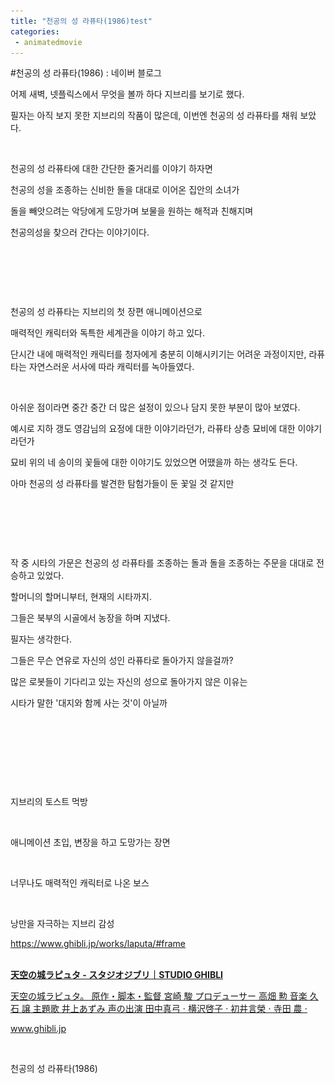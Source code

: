 ```yaml
---
title: "천공의 성 라퓨타(1986)test"
categories:
 - animatedmovie
---
```

#천공의 성 라퓨타(1986) : 네이버 블로그
<div class="wrap_rabbit pcol2 _param(1) _postViewArea222985551520" id="post-view222985551520">
<!-- Rabbit HTML --><div class="se-viewer se-theme-default" lang="ko-KR">
<!-- SE_DOC_HEADER_END -->
<div class="se-main-container">
<div class="se-component se-text se-l-default" id="SE-5c24150c-0196-4f47-96a8-0fe36b700e2e">
<div class="se-component-content">
<div class="se-section se-section-text se-l-default">
<div class="se-module se-module-text">
<!-- SE-TEXT { --><p class="se-text-paragraph se-text-paragraph-align-" id="SE-76a62e16-f8e9-40ea-9d17-61b405b84d95" style=""><span class="se-fs- se-ff-" id="SE-bac61cef-a47a-43fd-ba45-f9732388f9a7" style="">어제 새벽, 넷플릭스에서 무엇을 볼까 하다 지브리를 보기로 했다.</span></p><!-- } SE-TEXT --><!-- SE-TEXT { --><p class="se-text-paragraph se-text-paragraph-align-" id="SE-53355b85-6220-4853-84ab-dd57084ba078" style=""><span class="se-fs- se-ff-" id="SE-d0f3b3f3-5bad-40b7-b727-f8ffb0df89ad" style="">필자는 아직 보지 못한 지브리의 작품이 많은데, 이번엔 천공의 성 라퓨타를 채워 보았다.</span></p><!-- } SE-TEXT --><!-- SE-TEXT { --><p class="se-text-paragraph se-text-paragraph-align-" id="SE-a1204d50-3ba0-44ea-ae65-5e86f732efde" style=""><span class="se-fs- se-ff-" id="SE-f90efa06-0b0a-45fb-860d-c43fbe8fad8b" style="">​</span></p><!-- } SE-TEXT --><!-- SE-TEXT { --><p class="se-text-paragraph se-text-paragraph-align-" id="SE-cd3bae39-2401-4a7f-9fdf-58a5620d6ec4" style=""><span class="se-fs- se-ff-" id="SE-0be746b1-ddac-41fa-a090-e5019d060c08" style="">천공의 성 라퓨타에 대한 간단한 줄거리를 이야기 하자면</span></p><!-- } SE-TEXT --><!-- SE-TEXT { --><p class="se-text-paragraph se-text-paragraph-align-" id="SE-8ef73773-42b2-4a57-b1fd-e4a0b2405e2f" style=""><span class="se-fs- se-ff-" id="SE-e6b51bc3-c04f-4156-b565-13bced073e85" style="">천공의 성을 조종하는 신비한 돌을 대대로 이어온 집안의 소녀가</span></p><!-- } SE-TEXT --><!-- SE-TEXT { --><p class="se-text-paragraph se-text-paragraph-align-" id="SE-4796800c-4c49-4abe-84d1-fa432e81b3d6" style=""><span class="se-fs- se-ff-" id="SE-ddba2375-09dd-4c14-b018-e67237a6919b" style="">돌을 빼앗으려는 악당에게 도망가며 보물을 원하는 해적과 친해지며</span></p><!-- } SE-TEXT --><!-- SE-TEXT { --><p class="se-text-paragraph se-text-paragraph-align-" id="SE-99840cee-ee7e-4162-a88a-1624fcc3e6c4" style=""><span class="se-fs- se-ff-" id="SE-024fcc4d-dadb-498d-881c-f2b074c382fb" style="">천공의성을 찾으러 간다는 이야기이다.</span></p><!-- } SE-TEXT --><!-- SE-TEXT { --><p class="se-text-paragraph se-text-paragraph-align-" id="SE-a43bd465-773b-4f4d-b967-8d8555b49b9b" style=""><span class="se-fs- se-ff-" id="SE-06ff6635-cecd-445e-8285-91b86cb433e4" style="">​</span></p><!-- } SE-TEXT --><!-- SE-TEXT { --><p class="se-text-paragraph se-text-paragraph-align-" id="SE-98acec72-0b62-405a-9086-268dc68d749f" style=""><span class="se-fs- se-ff-" id="SE-84cd3562-116a-45e4-8e7a-14551e534396" style="">​</span></p><!-- } SE-TEXT --><!-- SE-TEXT { --><p class="se-text-paragraph se-text-paragraph-align-" id="SE-2b33e1f5-c6ce-4a28-a336-6387317e334f" style=""><span class="se-fs- se-ff-" id="SE-fe23bce0-c8ad-400f-816a-881edfc83f2a" style="">​</span></p><!-- } SE-TEXT --><!-- SE-TEXT { --><p class="se-text-paragraph se-text-paragraph-align-" id="SE-b1ff722f-fd9b-4690-9a5e-2cc36ea159fd" style=""><span class="se-fs- se-ff-" id="SE-c4abfb7e-270b-4461-9cfc-69b4ffc81c8c" style="">천공의 성 라퓨타는 지브리의 첫 장편 애니메이션으로</span></p><!-- } SE-TEXT --><!-- SE-TEXT { --><p class="se-text-paragraph se-text-paragraph-align-" id="SE-2e8c063e-0574-445b-8cea-d27c9e9135b0" style=""><span class="se-fs- se-ff-" id="SE-2c158c17-b905-4ef3-abe8-4671c05c0c99" style="">매력적인 캐릭터와 독특한 세계관을 이야기 하고 있다.</span></p><!-- } SE-TEXT --><!-- SE-TEXT { --><p class="se-text-paragraph se-text-paragraph-align-" id="SE-d0162bcf-e60a-414c-b466-248592c880c3" style=""><span class="se-fs- se-ff-" id="SE-3f05e6c3-572b-4dc8-9386-69d6a07fecbb" style="">단시간 내에 매력적인 캐릭터를 청자에게 충분히 이해시키기는 어려운 과정이지만, 라퓨타는 자연스러운 서사에 따라 캐릭터를 녹아들였다.</span></p><!-- } SE-TEXT --><!-- SE-TEXT { --><p class="se-text-paragraph se-text-paragraph-align-" id="SE-21e5bd00-2879-43d6-a44c-8dc4934d953f" style=""><span class="se-fs- se-ff-" id="SE-47998c66-af97-44c0-92be-955f567577de" style="">​</span></p><!-- } SE-TEXT --><!-- SE-TEXT { --><p class="se-text-paragraph se-text-paragraph-align-" id="SE-9c77213c-7e5e-4fed-b63f-74a2c788b1c2" style=""><span class="se-fs- se-ff-" id="SE-4aaf43d4-0626-4e77-a627-b2c3a71f53ce" style="">아쉬운 점이라면 중간 중간 더 많은 설정이 있으나 담지 못한 부분이 많아 보였다.</span></p><!-- } SE-TEXT --><!-- SE-TEXT { --><p class="se-text-paragraph se-text-paragraph-align-" id="SE-6470f4e6-007e-4e8d-909f-c1c3157baadc" style=""><span class="se-fs- se-ff-" id="SE-8686f28e-68e0-422d-8ca5-f42886c42bdb" style="">예시로 지하 갱도 영감님의 요정에 대한 이야기라던가, 라퓨타 상층 묘비에 대한 이야기라던가</span></p><!-- } SE-TEXT --><!-- SE-TEXT { --><p class="se-text-paragraph se-text-paragraph-align-" id="SE-9d0b28ec-d6ee-4edc-b9b9-8b82ed68600e" style=""><span class="se-fs- se-ff-" id="SE-7c345f9a-efc9-4599-b129-dc37aa7e4464" style="">묘비 위의 네 송이의 꽃들에 대한 이야기도 있었으면 어땠을까 하는 생각도 든다.</span></p><!-- } SE-TEXT --><!-- SE-TEXT { --><p class="se-text-paragraph se-text-paragraph-align-" id="SE-6d520cc3-23b5-4909-b528-7fde3eeb75ec" style=""><span class="se-fs- se-ff-" id="SE-8e67d9eb-a0f0-4c74-952b-034cb7903bdc" style="">아마 천공의 성 라퓨타를 발견한 탐험가들이 둔 꽃일 것 같지만</span></p><!-- } SE-TEXT --><!-- SE-TEXT { --><p class="se-text-paragraph se-text-paragraph-align-" id="SE-8756925d-12c3-4c84-9458-b7b35b3d37db" style=""><span class="se-fs- se-ff-" id="SE-da48f434-bf8e-4aaa-a9ec-cc279c402084" style="">​</span></p><!-- } SE-TEXT --><!-- SE-TEXT { --><p class="se-text-paragraph se-text-paragraph-align-" id="SE-05a4d78e-63c8-4b5b-84b2-204bd0a67f9b" style=""><span class="se-fs- se-ff-" id="SE-e5fad811-9a7f-4747-91d4-d64a77108b2d" style="">​</span></p><!-- } SE-TEXT --><!-- SE-TEXT { --><p class="se-text-paragraph se-text-paragraph-align-" id="SE-f816a336-87fc-40b6-a7d3-79c87bdebfc2" style=""><span class="se-fs- se-ff-" id="SE-f8186933-5b6d-48ad-aa78-feeb4ebf7065" style="">​</span></p><!-- } SE-TEXT --><!-- SE-TEXT { --><p class="se-text-paragraph se-text-paragraph-align-" id="SE-32391814-7ecf-4334-ad71-97c0afca54cd" style=""><span class="se-fs- se-ff-" id="SE-760739eb-64ef-49c6-bfce-a9b2c0e01e76" style="">작 중 시타의 가문은 천공의 성 라퓨타를 조종하는 돌과 돌을 조종하는 주문을 대대로 전승하고 있었다.</span></p><!-- } SE-TEXT --><!-- SE-TEXT { --><p class="se-text-paragraph se-text-paragraph-align-" id="SE-d56b00b2-1597-4b0e-83dc-e7e5809826da" style=""><span class="se-fs- se-ff-" id="SE-7a971bd8-5bc4-472c-a80a-3be21f61206e" style="">할머니의 할머니부터, 현재의 시타까지.</span></p><!-- } SE-TEXT --><!-- SE-TEXT { --><p class="se-text-paragraph se-text-paragraph-align-" id="SE-48d7110b-67f5-4f3f-ac5f-67f12e5073af" style=""><span class="se-fs- se-ff-" id="SE-b7ddd42a-020a-4da1-ac45-94b11b9d0c83" style="">그들은 북부의 시골에서 농장을 하며 지냈다.</span></p><!-- } SE-TEXT --><!-- SE-TEXT { --><p class="se-text-paragraph se-text-paragraph-align-" id="SE-8a7deb38-ddd0-41b3-98ae-f989d5c001a0" style=""><span class="se-fs- se-ff-" id="SE-a99eea8d-905a-4913-9571-e994ce60ff63" style="">필자는 생각한다.</span></p><!-- } SE-TEXT --><!-- SE-TEXT { --><p class="se-text-paragraph se-text-paragraph-align-" id="SE-97fe3dc4-f7d6-4efb-ba7f-228ae91aaf8c" style=""><span class="se-fs- se-ff-" id="SE-ffc4d43a-f920-4fad-b951-3c5e1bb38ac0" style="">그들은 무슨 연유로 자신의 성인 라퓨타로 돌아가지 않을걸까?</span></p><!-- } SE-TEXT --><!-- SE-TEXT { --><p class="se-text-paragraph se-text-paragraph-align-" id="SE-929d8b10-8688-4fe3-b443-f0c242218c4f" style=""><span class="se-fs- se-ff-" id="SE-69ff1e5a-6e78-4d48-89c5-427a586994a7" style="">많은 로봇들이 기다리고 있는 자신의 성으로 돌아가지 않은 이유는</span></p><!-- } SE-TEXT --><!-- SE-TEXT { --><p class="se-text-paragraph se-text-paragraph-align-" id="SE-edf1d833-1a1c-47cb-912b-d247b2e213a8" style=""><span class="se-fs- se-ff-" id="SE-a075f895-cc49-48f0-a229-22fbc9db6f58" style="">시타가 말한 '대지와 함께 사는 것'이 아닐까</span></p><!-- } SE-TEXT --><!-- SE-TEXT { --><p class="se-text-paragraph se-text-paragraph-align-" id="SE-c8f0d7ac-3ad9-47a6-85bb-499f749391ba" style=""><span class="se-fs- se-ff-" id="SE-4ebfa53c-78f5-44b5-bbf7-c9a849cfca01" style="">​</span></p><!-- } SE-TEXT --><!-- SE-TEXT { --><p class="se-text-paragraph se-text-paragraph-align-" id="SE-63cce8c2-630c-45e4-a2e5-a09cece48746" style=""><span class="se-fs- se-ff-" id="SE-609b6f9e-c323-41de-91d7-6cd6f204fd40" style="">​</span></p><!-- } SE-TEXT --><!-- SE-TEXT { --><p class="se-text-paragraph se-text-paragraph-align-" id="SE-1a5eb9f4-32c6-47b9-9cb3-ac76ed16c674" style=""><span class="se-fs- se-ff-" id="SE-8a5e932f-31b6-42ac-899a-9037438529d1" style="">​</span></p><!-- } SE-TEXT -->
</div>
</div>
</div>
</div> <div class="se-component se-image se-l-default" id="SE-1b79a157-09e7-430c-9fce-11ee1149e007">
<div class="se-component-content se-component-content-fit">
<div class="se-section se-section-image se-l-default se-section-align-">
<div class="se-module se-module-image" style="">
<a class="se-module-image-link __se_image_link __se_link" data-linkdata='{"id" : "SE-1b79a157-09e7-430c-9fce-11ee1149e007", "src" : "https://postfiles.pstatic.net/MjAyMzAxMTZfMTAg/MDAxNjczODI5MjUwMDY2.UsJkH7EWtYddYknzATjGdotLMQ178ycvueT7GSSeBUUg.CnJc4A_8wFCWG0S-InSq4nXvkKme0QSDezzFPxPeJ3sg.JPEG.dls32208/laputa015.jpg", "originalWidth" : "1920", "originalHeight" : "1038", "linkUse" : "false", "link" : ""}' data-linktype="img" href="#" onclick="return false;" style="">
<img alt="" class="se-image-resource" data-height="478" data-lazy-src="https://postfiles.pstatic.net/MjAyMzAxMTZfMTAg/MDAxNjczODI5MjUwMDY2.UsJkH7EWtYddYknzATjGdotLMQ178ycvueT7GSSeBUUg.CnJc4A_8wFCWG0S-InSq4nXvkKme0QSDezzFPxPeJ3sg.JPEG.dls32208/laputa015.jpg?type=w966" data-width="886" src="https://raw.githubusercontent.com/rage147-OwO/rage147-OwO.github.io/master/_images/images/2023-1-16-천공의 성 라퓨타(1986)/0.jpg">
</img></a>
</div>
<div class="se-module se-module-text se-caption"><p class="se-text-paragraph se-text-paragraph-align-" id="SE-e1fb1620-a838-4501-b52b-6d938f4b268e" style=""><span class="se-fs- se-ff-" id="SE-7fcbeb44-f15e-4113-b2c8-41d3d043c88a" style="">지브리의 토스트 먹방</span></p></div>
</div>
</div>
</div>
<div class="se-component se-image se-l-default" id="SE-ea0eae76-7315-4548-a350-c3c2f31ba5af">
<div class="se-component-content se-component-content-fit">
<div class="se-section se-section-image se-l-default se-section-align-">
<div class="se-module se-module-image" style="">
<a class="se-module-image-link __se_image_link __se_link" data-linkdata='{"id" : "SE-ea0eae76-7315-4548-a350-c3c2f31ba5af", "src" : "https://postfiles.pstatic.net/MjAyMzAxMTZfMjMg/MDAxNjczODI4Nzc4NzAx.iIwn1pxRzAuSYDmeGu55SmpsnH-tbFoOiE3OS6HkaHYg.Xk79c1OYUrS_5dWuLwFh6WgzFQvhOPwCvqBzehoVhCUg.JPEG.dls32208/laputa012.jpg", "originalWidth" : "1920", "originalHeight" : "1038", "linkUse" : "false", "link" : ""}' data-linktype="img" href="#" onclick="return false;" style="">
<img alt="" class="se-image-resource" data-height="478" data-lazy-src="https://postfiles.pstatic.net/MjAyMzAxMTZfMjMg/MDAxNjczODI4Nzc4NzAx.iIwn1pxRzAuSYDmeGu55SmpsnH-tbFoOiE3OS6HkaHYg.Xk79c1OYUrS_5dWuLwFh6WgzFQvhOPwCvqBzehoVhCUg.JPEG.dls32208/laputa012.jpg?type=w966" data-width="886" src="https://raw.githubusercontent.com/rage147-OwO/rage147-OwO.github.io/master/_images/images/2023-1-16-천공의 성 라퓨타(1986)/1.jpg">
</img></a>
</div>
<div class="se-module se-module-text se-caption"><p class="se-text-paragraph se-text-paragraph-align-" id="SE-a4f8917d-8791-45cf-a0a0-26c76daaeea0" style=""><span class="se-fs- se-ff-" id="SE-0929ea92-6c01-4248-8cc6-f14f54063e6a" style="">애니메이션 초입, 변장을 하고 도망가는 장면</span></p></div>
</div>
</div>
</div>
<div class="se-component se-image se-l-default" id="SE-7f4a828a-90be-45e9-86b2-7b67e9eb331e">
<div class="se-component-content se-component-content-fit">
<div class="se-section se-section-image se-l-default se-section-align-">
<div class="se-module se-module-image" style="">
<a class="se-module-image-link __se_image_link __se_link" data-linkdata='{"id" : "SE-7f4a828a-90be-45e9-86b2-7b67e9eb331e", "src" : "https://postfiles.pstatic.net/MjAyMzAxMTZfMjIw/MDAxNjczODI4NzY2MjEz.acc4NHukPKVg3Wgs6GFUeJNkvqTGLdA1xZFpBJu8iQ8g.tGgXF2SdFMwq1GAgBqDN_3UESoW1vzS3obHqacA0Gu8g.JPEG.dls32208/laputa011.jpg", "originalWidth" : "1920", "originalHeight" : "1038", "linkUse" : "false", "link" : ""}' data-linktype="img" href="#" onclick="return false;" style="">
<img alt="" class="se-image-resource" data-height="478" data-lazy-src="https://postfiles.pstatic.net/MjAyMzAxMTZfMjIw/MDAxNjczODI4NzY2MjEz.acc4NHukPKVg3Wgs6GFUeJNkvqTGLdA1xZFpBJu8iQ8g.tGgXF2SdFMwq1GAgBqDN_3UESoW1vzS3obHqacA0Gu8g.JPEG.dls32208/laputa011.jpg?type=w966" data-width="886" src="https://raw.githubusercontent.com/rage147-OwO/rage147-OwO.github.io/master/_images/images/2023-1-16-천공의 성 라퓨타(1986)/2.jpg">
</img></a>
</div>
<div class="se-module se-module-text se-caption"><p class="se-text-paragraph se-text-paragraph-align-" id="SE-f618fb4a-d417-436e-b103-8d0f6acc128b" style=""><span class="se-fs- se-ff-" id="SE-9d960945-bd86-40c0-842f-060ae1a215c5" style="">너무나도 매력적인 캐릭터로 나온 보스</span></p></div>
</div>
</div>
</div>
<div class="se-component se-image se-l-default" id="SE-fcbf84ad-c6c1-452c-944d-a5332721e371">
<div class="se-component-content se-component-content-fit">
<div class="se-section se-section-image se-l-default se-section-align-">
<div class="se-module se-module-image" style="">
<a class="se-module-image-link __se_image_link __se_link" data-linkdata='{"id" : "SE-fcbf84ad-c6c1-452c-944d-a5332721e371", "src" : "https://postfiles.pstatic.net/MjAyMzAxMTZfNjMg/MDAxNjczODI4ODA3MTk5.79VgqYU7XSd8vm2ED6IxAa7Vt5k6SiTEkSuRUJFA3TEg.pTCZC_Ung3r_WeJrcXIZkcEcyYStsnSkWvpYJseazs8g.JPEG.dls32208/laputa035.jpg", "originalWidth" : "1920", "originalHeight" : "1038", "linkUse" : "false", "link" : ""}' data-linktype="img" href="#" onclick="return false;" style="">
<img alt="" class="se-image-resource" data-height="478" data-lazy-src="https://postfiles.pstatic.net/MjAyMzAxMTZfNjMg/MDAxNjczODI4ODA3MTk5.79VgqYU7XSd8vm2ED6IxAa7Vt5k6SiTEkSuRUJFA3TEg.pTCZC_Ung3r_WeJrcXIZkcEcyYStsnSkWvpYJseazs8g.JPEG.dls32208/laputa035.jpg?type=w966" data-width="886" src="https://raw.githubusercontent.com/rage147-OwO/rage147-OwO.github.io/master/_images/images/2023-1-16-천공의 성 라퓨타(1986)/3.jpg">
</img></a>
</div>
<div class="se-module se-module-text se-caption"><p class="se-text-paragraph se-text-paragraph-align-" id="SE-f395f2a1-5094-49c8-9119-728441d8653a" style=""><span class="se-fs- se-ff-" id="SE-e490c41b-6f96-4d7e-944e-70199859df92" style="">낭만을 자극하는 지브리 감성</span></p></div>
</div>
</div>
</div>
<div class="se-component se-text se-l-default" id="SE-0a745027-c4d1-4e97-98a5-e83a2ae443ce">
<div class="se-component-content">
<div class="se-section se-section-text se-l-default">
<div class="se-module se-module-text">
<!-- SE-TEXT { --><p class="se-text-paragraph se-text-paragraph-align-" id="SE-eca8e90a-306d-4115-a331-f95d8c51969d" style=""><span class="se-fs- se-ff-" id="SE-d24b6294-d7d3-4af3-8d4c-29e37ad3a358" style=""><a class="se-link" href="https://www.ghibli.jp/works/laputa/#frame" target="_blank">https://www.ghibli.jp/works/laputa/#frame</a></span></p><!-- } SE-TEXT -->
</div>
</div>
</div>
</div> <div class="se-component se-oglink se-l-image" id="SE-331176ce-16fc-4d2b-825a-cc95fbba90c3">
<div class="se-component-content">
<div class="se-section se-section-oglink se-l-image se-section-align-">
<div class="se-module se-module-oglink">
<a class="se-oglink-thumbnail" href="https://www.ghibli.jp/works/laputa/#frame" target="_blank">
<img alt="" class="se-oglink-thumbnail-resource" src="https://dthumb-phinf.pstatic.net/?src=%22https%3A%2F%2Fwww.ghibli.jp%2Fimages%2Flaputa.jpg%22&amp;type=ff120"/>
</a>
<a class="se-oglink-info" href="https://www.ghibli.jp/works/laputa/#frame" target="_blank">
<div class="se-oglink-info-container">
<strong class="se-oglink-title">天空の城ラピュタ - スタジオジブリ｜STUDIO GHIBLI</strong>
<p class="se-oglink-summary">天空の城ラピュタ。 原作・脚本・監督 宮崎 駿 プロデューサー 高畑 勲 音楽 久石 譲 主題歌 井上あずみ 声の出演 田中真弓 ⋅ 横沢啓子 ⋅ 初井言榮 ⋅ 寺田 農 ⋅</p>
<p class="se-oglink-url">www.ghibli.jp</p>
</div>
</a>
</div>
</div>
</div>
<script class="__se_module_data" data-module='{"type":"v2_oglink", "id" :"SE-331176ce-16fc-4d2b-825a-cc95fbba90c3", "data" : {"link" : "https://www.ghibli.jp/works/laputa/#frame", "isVideo" : "false", "thumbnail" : "https://dthumb-phinf.pstatic.net/?src=%22https%3A%2F%2Fwww.ghibli.jp%2Fimages%2Flaputa.jpg%22&amp;type=ff120"}}' type="text/data"></script>
</div> <div class="se-component se-text se-l-default" id="SE-f145b12c-1dd7-4052-9b45-32307d3974b2">
<div class="se-component-content">
<div class="se-section se-section-text se-l-default">
<div class="se-module se-module-text">
<!-- SE-TEXT { --><p class="se-text-paragraph se-text-paragraph-align-" id="SE-6f63a503-3225-4c1b-a02b-eea895d58d38" style=""><span class="se-fs- se-ff-" id="SE-836badfb-7a94-43f8-aff6-1e96f819efbb" style="">​</span></p><!-- } SE-TEXT --><!-- SE-TEXT { --><p class="se-text-paragraph se-text-paragraph-align-" id="SE-2974762e-fe3f-40b5-bea8-59dc86dc345f" style=""><span class="se-fs- se-ff-" id="SE-96365b61-f13b-4596-bc2c-1f7d4caca29c" style="">천공의 성 라퓨타(1986) </span></p><!-- } SE-TEXT -->
</div>
</div>
</div>
</div> </div>
</div>
</div>